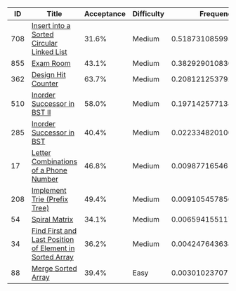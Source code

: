 |ID|Title|Acceptance|Difficulty|Frequency|
|----|-----|----|---|---|
|708|[Insert into a Sorted Circular Linked List]( https://leetcode.com/problems/insert-into-a-sorted-circular-linked-list)|31.6%|Medium|0.5187310859952682|
|855|[Exam Room]( https://leetcode.com/problems/exam-room)|43.1%|Medium|0.3829290108305956|
|362|[Design Hit Counter]( https://leetcode.com/problems/design-hit-counter)|63.7%|Medium|0.20812125379246896|
|510|[Inorder Successor in BST II]( https://leetcode.com/problems/inorder-successor-in-bst-ii)|58.0%|Medium|0.19714257713870645|
|285|[Inorder Successor in BST]( https://leetcode.com/problems/inorder-successor-in-bst)|40.4%|Medium|0.02233482010057984|
|17|[Letter Combinations of a Phone Number]( https://leetcode.com/problems/letter-combinations-of-a-phone-number)|46.8%|Medium|0.00987716546167603|
|208|[Implement Trie (Prefix Tree)]( https://leetcode.com/problems/implement-trie-prefix-tree)|49.4%|Medium|0.009105457856626612|
|54|[Spiral Matrix]( https://leetcode.com/problems/spiral-matrix)|34.1%|Medium|0.0065941551175130245|
|34|[Find First and Last Position of Element in Sorted Array]( https://leetcode.com/problems/find-first-and-last-position-of-element-in-sorted-array)|36.2%|Medium|0.004247643638268045|
|88|[Merge Sorted Array]( https://leetcode.com/problems/merge-sorted-array)|39.4%|Easy|0.0030102370714243072|
